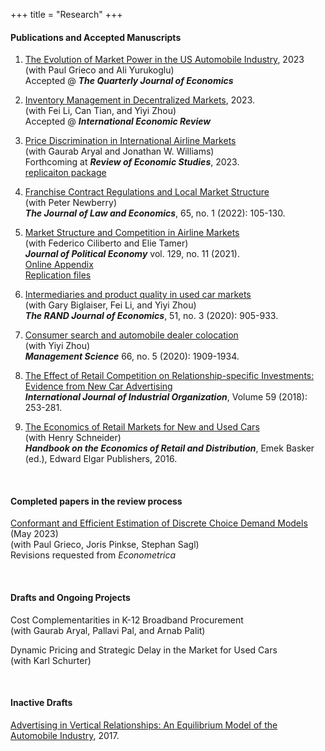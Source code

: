+++
title = "Research"
+++

#### Publications and Accepted Manuscripts

1. [The Evolution of Market Power in the US Automobile Industry](/working_papers/CarMarkupsJuly2023.pdf), 2023  
(with Paul Grieco and Ali Yurukoglu)  
Accepted @ ***The Quarterly Journal of Economics***   

1. [Inventory Management in Decentralized Markets](/working_papers/inventory_march2023.pdf), 2023.    
(with Fei Li, Can Tian, and Yiyi Zhou)   
Accepted @ ***International Economic Review***   

1. [Price Discrimination in International Airline Markets](http://track.smtpsendmail.com/9032119/c?p=cNQE9kK5vkzi0JJUlQ6s8FLLjV7Z4dX2odFlWBZGQv3cZ3pKuI5ejgOBfkOBK0Hc9-2187DqNTXQLblX_5BfVCAQRHowmgLP9tOf8sjEPeR8ZnO22OMzWOvEyvmVpky_Q07tP-mYb4tJar1INQpJPzwNenMFZ9q-rHkDJU8yOu3hdUgcqCHxggghAftnMENvAAmf8qT-xTfJfPz3nZe9pfiyAGzIsPx8YTDPKc-WUDFUBcfuFcbc6kMVHKKrYKuBHqGC6esvRHL3EZF3OrVm1W52rhgv1VKopyO31PznXXBF_NxobxhPIldLtIlBNYNWRl-TeeYqpMfBarn0GjgSeJemYablOsD6d6PlIKII4yHgwUT9_BSfmpU2eJjNJ_VC)  
(with Gaurab Aryal and Jonathan W. Williams)   
Forthcoming at ***Review of Economic Studies***, 2023.  
[replicaiton package](https://zenodo.org/record/7392123)  

1. [Franchise Contract Regulations and Local Market Structure](/published_papers/Murry_Newberry_JLE_2022.pdf)  
(with Peter Newberry)  
***The Journal of Law and Economics***, 65, no. 1 (2022): 105-130.    

1. [Market Structure and Competition in Airline Markets](/published_papers/CMT_JPE_2021.pdf)  
(with Federico Ciliberto and Elie Tamer)  
***Journal of Political Economy***  vol. 129, no. 11 (2021).  
[Online Appendix](/published_papers/CMT_Appendix.pdf)  
[Replication files](https://www.journals.uchicago.edu/doi/suppl/10.1086/715848)  

1. [Intermediaries and product quality in used car markets](/published_papers/Biglaiser_etal_RAND_2020.pdf)  
(with Gary Biglaiser, Fei Li, and Yiyi Zhou)  
***The RAND Journal of Economics***, 51, no. 3 (2020): 905-933.  

1. [Consumer search and automobile dealer colocation](/published_papers/Murry_Zhou_ManSci_2020.pdf)  
(with Yiyi Zhou)  
***Management Science*** 66, no. 5 (2020): 1909-1934.  

1. [The Effect of Retail Competition on Relationship-specific Investments: Evidence from New Car Advertising](/published_papers/Murry_IJIO_2018.pdf)   
***International Journal of Industrial Organization***, Volume 59 (2018): 253-281.  

1. [The Economics of Retail Markets for New and Used Cars](https://works.bepress.com/henry_schneider/12/)  
(with Henry Schneider)   
***Handbook on the Economics of Retail and Distribution***, Emek Basker (ed.), Edward Elgar Publishers, 2016.  

<br>

#### Completed papers in the review process 

[Conformant and Efficient Estimation of Discrete Choice Demand Models](https://paulgrieco.github.io/files/preprint/like-blp.pdf) (May 2023)  
(with Paul Grieco, Joris Pinkse, Stephan Sagl)  
Revisions requested from *Econometrica*  

<br>

#### Drafts and Ongoing Projects

Cost Complementarities in K-12 Broadband Procurement  
(with Gaurab Aryal, Pallavi Pal, and Arnab Palit)  

Dynamic Pricing and Strategic Delay in the Market for Used Cars  
(with Karl Schurter)  


<br>

#### Inactive Drafts

[Advertising in Vertical Relationships: An Equilibrium Model of the Automobile Industry](/working_papers/Murry_AdsVertical_2017.pdf), 2017.   